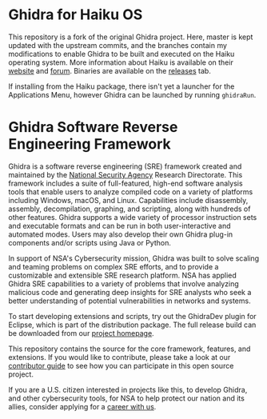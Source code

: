 # Ghidra for Haiku OS
This repository is a fork of the original Ghidra project. Here, master is kept updated with the upstream commits, and the branches contain my modifications to enable Ghidra to be built and executed on the Haiku operating system. More information about Haiku is available on their [website][haikuhome] and [forum][haikuforum]. Binaries are available on the [releases][ghidrareleases] tab.

If installing from the Haiku package, there isn't yet a launcher for the Applications Menu, however Ghidra can be launched by running `ghidraRun`.

# Ghidra Software Reverse Engineering Framework

Ghidra is a software reverse engineering (SRE) framework created and maintained by the [National Security Agency][nsa] Research Directorate. This framework includes a suite of full-featured, high-end software analysis tools that enable users to analyze compiled code on a variety of platforms including Windows, macOS, and Linux. Capabilities include disassembly, assembly, decompilation, graphing, and scripting, along with hundreds of other features. Ghidra supports a wide variety of processor instruction sets and executable formats and can be run in both user-interactive and automated modes. Users may also develop their own Ghidra plug-in components and/or scripts using Java or Python.

In support of NSA's Cybersecurity mission, Ghidra was built to solve scaling and teaming problems on complex SRE efforts, and to provide a customizable and extensible SRE research platform. NSA has applied Ghidra SRE capabilities to a variety of problems that involve analyzing malicious code and generating deep insights for SRE analysts who seek a better understanding of potential vulnerabilities in networks and systems.

To start developing extensions and scripts, try out the GhidraDev plugin for Eclipse, which is part of the distribution package.  The full release build can be downloaded from our [project homepage][project].

This repository contains the source for the core framework, features, and extensions.
If you would like to contribute, please take a look at our [contributor guide][contrib] to see how you can participate in this open source project.

If you are a U.S. citizen interested in projects like this, to develop Ghidra, and
other cybersecurity tools, for NSA to help protect our nation and its allies,
consider applying for a [career with us][career].

[haikuhome]: https://www.haiku-os.org/
[haikuforum]: https://discuss.haiku-os.org/
[ghidrareleases]: https://github.com/rjzak/ghidra/releases
[nsa]: https://www.nsa.gov
[contrib]: CONTRIBUTING.md
[career]: https://www.intelligencecareers.gov/nsa
[project]: https://www.ghidra-sre.org/
